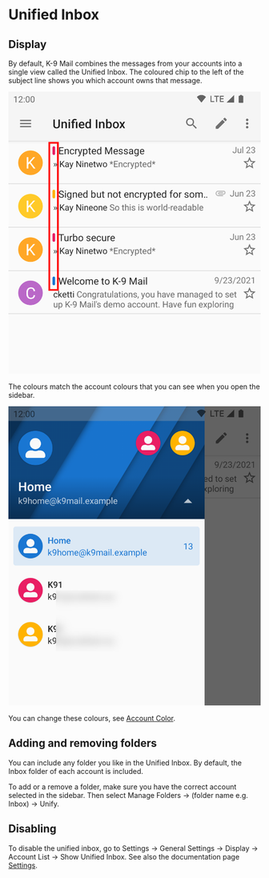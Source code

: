 # Unified Inbox

## Display

By default, K-9 Mail combines the messages from your accounts into a single view called the Unified Inbox.
The coloured chip to the left of the subject line shows you which account owns that message.

![Unified Inbox](img/unified_inbox.png)

The colours match the account colours that you can see when you open the sidebar.

![Account Colours](img/account_colours.png)

You can change these colours, see [Account Color](../settings/account.md#account-color).

## Adding and removing folders

You can include any folder you like in the Unified Inbox. By default, the Inbox folder of each account is
included.

To add or a remove a folder, make sure you have the correct account selected in the sidebar. Then select
Manage Folders -> (folder name e.g. Inbox) -> Unify.

## Disabling

To disable the unified inbox, go to Settings -> General Settings -> Display -> Account List -> Show Unified Inbox. 
See also the documentation page [Settings](../settings/general.md#show-unified-Inbox).